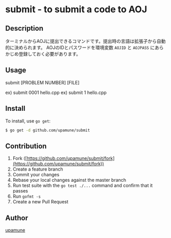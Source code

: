 # submit - to submit a code to AOJ

## Description
ターミナルからAOJに提出できるコマンドです。提出時の言語は拡張子から自動的に決められます。
AOJのIDとパスワードを環境変数 ```AOJID``` と ```AOJPASS``` にあらかじめ登録しておく必要があります。

## Usage

submit [PROBLEM NUMBER] [FILE]

ex) submit 0001 hello.cpp
ex) submit 1 hello.cpp

## Install

To install, use `go get`:

```bash
$ go get -d github.com/upamune/submit
```

## Contribution

1. Fork ([https://github.com/upamune/submit/fork](https://github.com/upamune/submit/fork))
1. Create a feature branch
1. Commit your changes
1. Rebase your local changes against the master branch
1. Run test suite with the `go test ./...` command and confirm that it passes
1. Run `gofmt -s`
1. Create a new Pull Request

## Author

[upamune](https://github.com/upamune)
